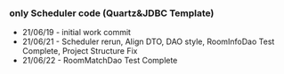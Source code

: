 ### only Scheduler code (Quartz&JDBC Template)

- 21/06/19 - initial work commit
- 21/06/21 - Scheduler rerun, Align DTO, DAO style, RoomInfoDao Test Complete, Project Structure Fix
- 21/06/22 - RoomMatchDao Test Complete
